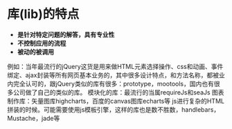 # 库(lib)的特点

- **是针对特定问题的解答，具有专业性**
- **不控制应用的流程**
- **被动的被调用**

 
 例如：当年最流行的jQuery这货是用来做HTML元素选择操作、css和动画、事件绑定、ajax封装等所有网页基本业务的，其中很多设计特点，和方法名称，都被业内完全认可的，跟jQuery类似的库有很多：prototype，mootools，国内也有很多公司做了自己的类似的库。
模块化的库：最流行的当属requireJs和seaJs
图表制作库：矢量图库highcharts，百度的canvas图库echarts等
js进行复杂的HTML拼装的时候。可能需要使用js模板引擎，这样的库也是数不胜数，handlebars，Mustache，jade等

